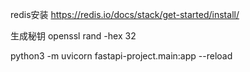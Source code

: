 redis安装
https://redis.io/docs/stack/get-started/install/

生成秘钥
openssl rand -hex 32

python3 -m uvicorn fastapi-project.main:app --reload